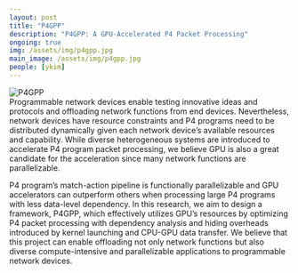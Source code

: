 ```yaml
---
layout: post
title: "P4GPP"
description: "P4GPP: A GPU-Accelerated P4 Packet Processing"
ongoing: true
img: /assets/img/p4gpp.jpg
main_image: /assets/img/p4gpp.jpg
people: [ykim]
---
```

![P4GPP]({{site.baseurl}}/assets/img/p4gpp.jpg)  
Programmable network devices enable testing innovative ideas and protocols and offloading network functions from end devices. Nevertheless, network devices have resource constraints and P4 programs need to be distributed dynamically given each network device’s available resources and capability. While diverse heterogeneous systems are introduced to accelerate P4 program packet processing, we believe GPU is also a great candidate for the acceleration since many network functions are parallelizable.  
  
P4 program’s match-action pipeline is functionally parallelizable and GPU accelerators can outperform others when processing large P4 programs with less data-level dependency. In this research, we aim to design a framework, P4GPP, which effectively utilizes GPU’s resources by optimizing P4 packet processing with dependency analysis and hiding overheads introduced by kernel launching and CPU-GPU data transfer. We believe that this project can enable offloading not only network functions but also diverse compute-intensive and parallelizable applications to programmable network devices. 

